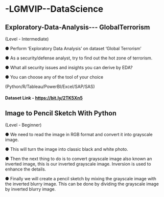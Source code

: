 # -LGMVIP--DataScience
## Exploratory-Data-Analysis--- GlobalTerrorism
(Level - Intermediate)

● Perform ‘Exploratory Data Analysis’ on dataset ‘Global Terrorism’

● As a security/defense analyst, try to find out the hot zone of terrorism.

● What all security issues and insights you can derive by EDA?

● You can choose any of the tool of your choice

(Python/R/Tableau/PowerBI/Excel/SAP/SAS)

#### Dataset Link - https://bit.ly/2TK5Xn5

## Image to Pencil Sketch With Python
(Level - Beginner)

● We need to read the image in RGB format and convert it into grayscale image.

● This will turn the image into classic black and white photo.

● Then the next thing to do is to convert grayscale image also known an inverted image, this is our inverted grayscale image. Inversion is used to enhance the details.

● Finally we will create a pencil sketch by mixing the grayscale image with the inverted blurry image. This can be done by dividing the grayscale image by inverted blurry image.

